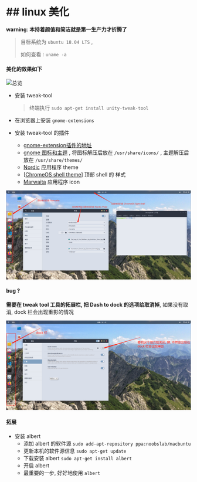 #  ## linux 美化

**warning**: **本持着颜值和简洁就是第一生产力才折腾了**

> 目标系统为 `ubuntu 18.04 LTS` ,  
>
> 如何查看 : `uname -a`

#### 美化的效果如下

![总览](./image/ubuntu_beautify_view.png)

* 安装 tweak-tool

  > 终端执行 ` sudo apt-get install unity-tweak-tool `

* 在浏览器上安装 `gnome-extensions`

* 安装 tweak-tool 的插件

  *  [gnome-extension插件的地址](https://extensions.gnome.org)
  * [gnome 图标和主题](https://www.gnome-look.org) , 将图标解压后放在 `/usr/share/icons/` , 主题解压后放在 `/usr/share/themes/` 
  * [Nordic](https://www.pling.com/s/Gnome/p/1267246/) 应用程序 theme
  * [[ChromeOS shell theme](https://www.pling.com/s/Gnome/p/1333760/)] 顶部 shell 的 样式
  * [ Marwaita]( https://www.pling.com/s/Gnome/p/1270110/ )  应用程序 icon



![各个部分](./image/ubuntu_beautify.png)



#### bug ? 

**需要在 tweak tool 工具的拓展栏, 把 Dash to dock 的选项给取消掉**, 如果没有取消, dock 栏会出现重影的情况

![dock 栏需要设置的地方](./image/ubuntu_dock_crash_bug.png)



#### 拓展 

* 安装 albert 
  * 添加 albert 的软件源 ` sudo add-apt-repository ppa:noobslab/macbuntu `
  * 更新本机的软件源信息 `sudo apt-get update`
  * 下载安装 albert `sudo apt-get install albert`
  * 开启 albert 
  * 最重要的一步, 好好地使用 `albert` 

